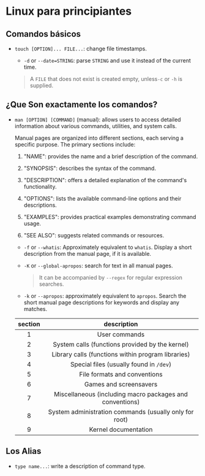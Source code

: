 # Linux para principiantes

## Comandos básicos

- `touch [OPTION]... FILE...`: change file timestamps.

	- `-d` or `--date=STRING`: parse `STRING` and use it instead of the current time.

	> A `FILE` that does not exist is created empty, unless`-c` or `-h` is supplied.

## ¿Que Son exactamente los comandos?

- `man [OPTION] [COMMAND]` (manual): allows users to access detailed information about various commands, utilities, and system calls.

	Manual pages are organized into different sections, each serving a specific purpose. The primary sections include:

	1. "NAME": provides the name and a brief description of the command.

	2. "SYNOPSIS": describes the syntax of the command.

	3. "DESCRIPTION": offers a detailed explanation of the command's functionality.

	4. "OPTIONS": lists the available command-line options and their descriptions.

	5. "EXAMPLES": provides practical examples demonstrating command usage.

	6. "SEE ALSO": suggests related commands or resources.

	- `-f` or `--whatis`: Approximately equivalent to `whatis`. Display a short description from the manual page, if it is available.

	- `-K` or `--global-apropos`: search for text in all manual pages.

		> It can be accompanied by `--regex` for regular expression searches.

	- `-k` or `--apropos`: approximately equivalent to `apropos`. Search the short manual page descriptions for keywords and display any matches.

	| section | description |
	|:-------:|:--------------------------------------------------------:|
	| 1    | User commands |
	| 2    | System calls (functions provided by the kernel) |
	| 3    | Library calls (functions within program libraries) |
	| 4    | Special files (usually found in `/dev`) |
	| 5    | File formats and conventions |
	| 6    | Games and screensavers |
	| 7    | Miscellaneous (including macro packages and conventions) |
	| 8    | System administration commands (usually only for root) |
	| 9    | Kernel documentation |

## Los Alias

- `type name...`: write a description of command type.
